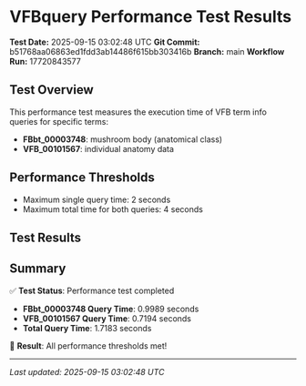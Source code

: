 # VFBquery Performance Test Results

**Test Date:** 2025-09-15 03:02:48 UTC
**Git Commit:** b51768aa06863ed1fdd3ab14486f615bb303416b
**Branch:** main
**Workflow Run:** 17720843577

## Test Overview

This performance test measures the execution time of VFB term info queries for specific terms:

- **FBbt_00003748**: mushroom body (anatomical class)
- **VFB_00101567**: individual anatomy data

## Performance Thresholds

- Maximum single query time: 2 seconds
- Maximum total time for both queries: 4 seconds

## Test Results



## Summary

✅ **Test Status**: Performance test completed

- **FBbt_00003748 Query Time**: 0.9989 seconds
- **VFB_00101567 Query Time**: 0.7194 seconds
- **Total Query Time**: 1.7183 seconds

🎉 **Result**: All performance thresholds met!

---
*Last updated: 2025-09-15 03:02:48 UTC*
